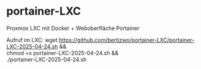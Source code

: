 # portainer-LXC
Proxmox LXC mit Docker + Weboberfläche Portainer


Aufruf im LXC:
wget https://github.com/bertizwo/portainer-LXC/portainer-LXC-2025-04-24.sh && \
chmod +x portainer-LXC-2025-04-24.sh && \
./portainer-LXC-2025-04-24.sh
